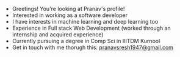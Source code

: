 - Greetings! You're looking at Pranav's profile!
- Interested in working as a software developer
- I have interests in machine learning and deep learning too
- Experience in Full stack Web Development (worked through an internship and acquired experience)
- Currently pursuing a degree in Comp Sci in IIITDM Kurnool
- Get in touch with me thorugh this: pranavsresh1947@gmail.com

<!---
PranavNagaraji/PranavNagaraji is a ✨ special ✨ repository because its `README.md` (this file) appears on your GitHub profile.
You can click the Preview link to take a look at your changes.
--->
